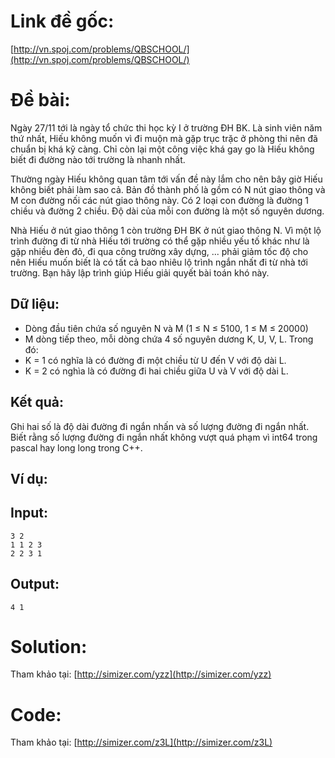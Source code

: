 # Link đề gốc:

[http://vn.spoj.com/problems/QBSCHOOL/](http://vn.spoj.com/problems/QBSCHOOL/)

# Đề bài:

Ngày 27/11 tới là ngày tổ chức thi học kỳ I ở trường ĐH BK. Là sinh viên năm thứ nhất, Hiếu không muốn vì đi muộn mà gặp trục trặc ở phòng thi nên đã chuẩn bị khá kỹ càng. Chỉ còn lại một công việc khá gay go là Hiếu không biết đi đường nào tới trường là nhanh nhất.

Thường ngày Hiếu không quan tâm tới vấn đề này lắm cho nên bây giờ Hiếu không biết phải làm sao cả. Bản đồ thành phố là gồm có N nút giao thông và M con đường nối các nút giao thông này. Có 2 loại con đường là đường 1 chiều và đường 2 chiều. Độ dài của mỗi con đường là một số nguyên dương.

Nhà Hiếu ở nút giao thông 1 còn trường ĐH BK ở nút giao thông N. Vì một lộ trình đường đi từ nhà Hiếu tới trường có thể gặp nhiều yếu tố khác như là gặp nhiều đèn đỏ, đi qua công trường xây dựng, ... phải giảm tốc độ cho nên Hiếu muốn biết là có tất cả bao nhiêu lộ trình ngắn nhất đi từ nhà tới trường. Bạn hãy lập trình giúp Hiếu giải quyết bài toán khó này.

## Dữ liệu:

* Dòng đầu tiên chứa số nguyên N và M \(1 ≤ N ≤ 5100, 1 ≤ M ≤ 20000\)
* M dòng tiếp theo, mỗi dòng chứa 4 số nguyên dương K, U, V, L. Trong đó:
* K = 1 có nghĩa là có đường đi một chiều từ U đến V với độ dài L.
* K = 2 có nghìa là có đường đi hai chiều giữa U và V với độ dài L.

## Kết quả:

Ghi hai số là độ dài đường đi ngắn nhấn và số lượng đường đi ngắn nhất. Biết rằng số lượng đường đi ngắn nhất không vượt quá phạm vì int64 trong pascal hay long long trong C++.

## Ví dụ:

## Input:

```
3 2
1 1 2 3
2 2 3 1
```

## Output:
```
4 1
```

# Solution:

Tham khảo tại: [http://simizer.com/yzz](http://simizer.com/yzz)

# Code:
Tham khảo tại: [http://simizer.com/z3L](http://simizer.com/z3L)
